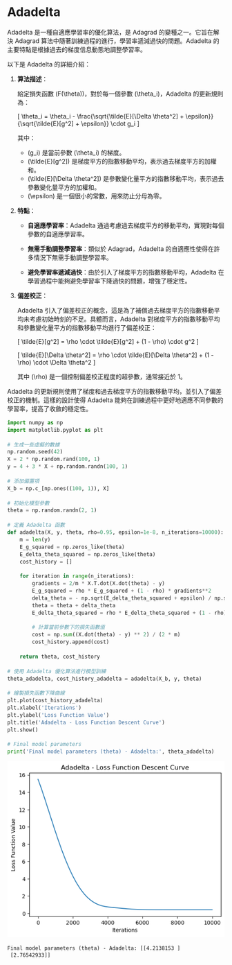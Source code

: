 # Adadelta

Adadelta 是一種自適應學習率的優化算法，是 Adagrad 的變種之一。它旨在解決 Adagrad 算法中隨著訓練過程的進行，學習率遞減過快的問題。Adadelta 的主要特點是根據過去的梯度信息動態地調整學習率。

以下是 Adadelta 的詳細介紹：

1. **算法描述**：

   給定損失函數 \(F(\theta)\)，對於每一個參數 \(\theta_i\)，Adadelta 的更新規則為：

   [
   \theta_i = \theta_i - \frac{\sqrt{\tilde{E}[\Delta \theta^2] + \epsilon}}{\sqrt{\tilde{E}[g^2] + \epsilon}} \cdot g_i
   \]

   其中：
   - \(g_i\) 是當前參數 \(\theta_i\) 的梯度。
   - \(\tilde{E}[g^2]\) 是梯度平方的指數移動平均，表示過去梯度平方的加權和。
   - \(\tilde{E}[\Delta \theta^2]\) 是參數變化量平方的指數移動平均，表示過去參數變化量平方的加權和。
   - \(\epsilon\) 是一個很小的常數，用來防止分母為零。

2. **特點**：

   - **自適應學習率**：Adadelta 通過考慮過去梯度平方的移動平均，實現對每個參數的自適應學習率。

   - **無需手動調整學習率**：類似於 Adagrad，Adadelta 的自適應性使得在許多情況下無需手動調整學習率。

   - **避免學習率遞減過快**：由於引入了梯度平方的指數移動平均，Adadelta 在學習過程中能夠避免學習率下降過快的問題，增強了穩定性。

3. **偏差校正**：

   Adadelta 引入了偏差校正的概念，這是為了補償過去梯度平方的指數移動平均未考慮初始時刻的不足。具體而言，Adadelta 對梯度平方的指數移動平均和參數變化量平方的指數移動平均進行了偏差校正：

   \[
   \tilde{E}[g^2] = \rho \cdot \tilde{E}[g^2] + (1 - \rho) \cdot g^2
   \]

   \[
   \tilde{E}[\Delta \theta^2] = \rho \cdot \tilde{E}[\Delta \theta^2] + (1 - \rho) \cdot \Delta \theta^2
   \]

   其中 \(\rho\) 是一個控制偏差校正程度的超參數，通常接近於 1。

Adadelta 的更新規則使用了梯度和過去梯度平方的指數移動平均，並引入了偏差校正的機制。這樣的設計使得 Adadelta 能夠在訓練過程中更好地適應不同參數的學習率，提高了收斂的穩定性。


```python
import numpy as np
import matplotlib.pyplot as plt

# 生成一些虛擬的數據
np.random.seed(42)
X = 2 * np.random.rand(100, 1)
y = 4 + 3 * X + np.random.randn(100, 1)

# 添加偏置項
X_b = np.c_[np.ones((100, 1)), X]

# 初始化模型參數
theta = np.random.randn(2, 1)

# 定義 Adadelta 函數
def adadelta(X, y, theta, rho=0.95, epsilon=1e-8, n_iterations=10000):
    m = len(y)
    E_g_squared = np.zeros_like(theta)
    E_delta_theta_squared = np.zeros_like(theta)
    cost_history = []

    for iteration in range(n_iterations):
        gradients = 2/m * X.T.dot(X.dot(theta) - y)
        E_g_squared = rho * E_g_squared + (1 - rho) * gradients**2
        delta_theta = - np.sqrt(E_delta_theta_squared + epsilon) / np.sqrt(E_g_squared + epsilon) * gradients
        theta = theta + delta_theta
        E_delta_theta_squared = rho * E_delta_theta_squared + (1 - rho) * delta_theta**2

        # 計算當前參數下的損失函數值
        cost = np.sum((X.dot(theta) - y) ** 2) / (2 * m)
        cost_history.append(cost)

    return theta, cost_history

# 使用 Adadelta 優化算法進行模型訓練
theta_adadelta, cost_history_adadelta = adadelta(X_b, y, theta)

# 繪製損失函數下降曲線
plt.plot(cost_history_adadelta)
plt.xlabel('Iterations')
plt.ylabel('Loss Function Value')
plt.title('Adadelta - Loss Function Descent Curve')
plt.show()

# Final model parameters
print('Final model parameters (theta) - Adadelta:', theta_adadelta)


```


    
![png](output_1_0.png)
    


    Final model parameters (theta) - Adadelta: [[4.2138153 ]
     [2.76542933]]
    


```python

```
